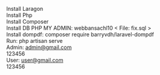 Install Laragon<br>
Install Php<br>
Install Composer<br>
Install DB PHP MY ADMIN: webbansachl10 < File: fix.sql ><br>
Install dompdf: composer require barryvdh/laravel-dompdf<br>
Run: php artisan serve<br>
Admin: admin@gmail.com<br>
       123456<br>
User: user@gmail.com<br>
      123456<br>